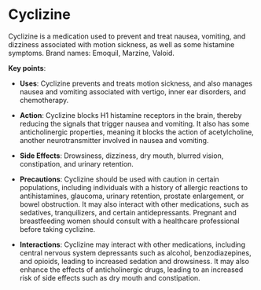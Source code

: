 [//]: # (source: ?)
[//]: # (brands: Emoquil, Marzine, Valoid)
[//]: # (tags: antinauseas)

# Cyclizine

Cyclizine is a medication used to prevent and treat nausea, vomiting, and dizziness associated with motion sickness, as well as some histamine symptoms. Brand names: Emoquil, Marzine, Valoid.

**Key points**:

* **Uses**: Cyclizine prevents and treats motion sickness, and also manages nausea and vomiting associated with vertigo, inner ear disorders, and chemotherapy.

* **Action**: Cyclizine blocks H1 histamine receptors in the brain, thereby reducing the signals that trigger nausea and vomiting. It also has some anticholinergic properties, meaning it blocks the action of acetylcholine, another neurotransmitter involved in nausea and vomiting.

* **Side Effects**: Drowsiness, dizziness, dry mouth, blurred vision, constipation, and urinary retention.

* **Precautions**: Cyclizine should be used with caution in certain populations, including individuals with a history of allergic reactions to antihistamines, glaucoma, urinary retention, prostate enlargement, or bowel obstruction. It may also interact with other medications, such as sedatives, tranquilizers, and certain antidepressants. Pregnant and breastfeeding women should consult with a healthcare professional before taking cyclizine.

* **Interactions**: Cyclizine may interact with other medications, including central nervous system depressants such as alcohol, benzodiazepines, and opioids, leading to increased sedation and drowsiness. It may also enhance the effects of anticholinergic drugs, leading to an increased risk of side effects such as dry mouth and constipation.
